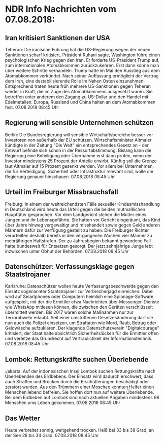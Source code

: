 # NDR Info Nachrichten vom 07.08.2018:


## Iran kritisiert Sanktionen der USA
Teheran: Die iranische Führung hat die US-Regierung wegen der neuen Sanktionen scharf kritisiert. Präsident Ruhani sagte, Washington führe einen psychologischen Krieg gegen den Iran. Er forderte US-Präsident Trump auf, zum internationalen Atomabkommen zurückzukehren. Erst dann könne man über weitere Schritte verhandeln. Trump hatte im Mai den Ausstieg aus dem Atomabkommen verkündet. Nach seiner Auffassung ermöglicht der Vertrag dem Iran, eine destabilisierende Rolle im Nahen Osten einzunehmen. Entsprechend traten heute früh mehrere US-Sanktionen gegen Teheran wieder in Kraft, die im Zuge des Atomabkommens ausgesetzt waren. Sie betreffen unter anderem den Zugang zu US-Dollar und den Handel mit Edelmetallen. Europa, Russland und China halten an dem Atomabkommen fest. 07.08.2018 08:45 Uhr 

## Regierung will sensible Unternehmen schützen
Berlin:	Die Bundesregierung will sensible Wirtschaftsbereiche besser vor Investoren von außerhalb der EU schützen. Wirtschaftsminister Altmaier kündigte in der Zeitung "Die Welt" ein entsprechendes Gesetz an - der Entwurf befinde sich schon in der Ressortabstimmung. Bislang kann die Regierung eine Beteiligung oder Übernahme erst dann prüfen, wenn der Investor mindestens 25 Prozent der Anteile erwirbt. Künftig soll die Grenze laut Altmaier auf 15 Prozent gesenkt werden. Vor allem bei Unternehmen, die für Verteidigung, Sicherheit oder Infrastruktur relevant sind, wolle die Regierung genauer hinschauen. 07.08.2018 08:45 Uhr 

## Urteil im Freiburger Missbrauchsfall
Freiburg: In einem der weitreichendsten Fälle sexueller Kindesmisshandlung in Deutschland wird heute das Urteil gegen die beiden mutmaßlichen Haupttäter gesprochen. Vor dem Landgericht stehen die Mutter eines Jungen und ihr Lebensgefährte. Sie hatten vor Gericht eingeräumt, das Kind über Jahre hinweg vergewaltigt und misshandelt sowie gegen Geld anderen Männern dafür zur Verfügung gestellt zu haben. Die Freiburger Richter verurteilten deshalb bereits in den vergangenen Wochen vier Männer zu mehrjährigen Haftstrafen. Der zu Jahresbeginn bekannt gewordene Fall hatte bundesweit für Entsetzen gesorgt. Der jetzt zehnjährige Junge lebt inzwischen unter Obhut der Behörden. 07.08.2018 08:45 Uhr 

## Datenschützer: Verfassungsklage gegen Staatstrojaner
Karlsruhe: Datenschützer wollen heute Verfassungsbeschwerde gegen den Einsatz sogenannter Staatstrojaner zur Verbrecherjagd einreichen. Dabei wird auf Smartphones oder Computern heimlich eine Spionage-Software aufgespielt, mit der die Ermittler etwa Nachrichten über Messenger-Dienste wie WhatsApp mitlesen können, die zwischen den Geräten verschlüsselt übermittelt werden. Bis 2017 waren solche Maßnahmen nur zur Terrorabwehr erlaubt. Seit einer umstrittenen Gesetzesänderung darf sie nun auch die Polizei einsetzen, um Straftaten wie Mord, Raub, Betrug oder Geldwäsche aufzuklären. Der klagende Datenschutzverein "Digitalcourage" kritisiert, der Staat halte absichtlich Sicherheitslücken für die Ermittler offen und verletze das Grundrecht auf Vertraulichkeit der Informationstechnik. 07.08.2018 08:45 Uhr 

## Lombok: Rettungskräfte suchen Überlebende
Jakarta: Auf der indonesischen Insel Lombok suchen Rettungskräfte nach Überlebenden des Erdbebens. Der Einsatz wird dadurch erschwert, dass auch Straßen und Brücken durch die Erschütterungen beschädigt oder zerstört wurden. Aus den Trümmern einer Moschee konnten Helfer einen Menschen lebend befreien. Sie hoffen dort nun auf weitere Überlebende. Bei dem Erdbeben auf Lombok sind nach aktuellen Angaben mindestens 98 Menschen ums Leben gekommen. 07.08.2018 08:45 Uhr 

## Das Wetter
Heute verbreitet sonnig, weitgehend trocken. Heiß bei 33 bis 38 Grad, an der See 28 bis 34 Grad. 07.08.2018 08:45 Uhr 
